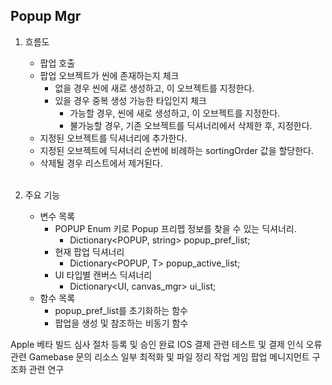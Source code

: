## Popup Mgr

1. 흐름도
    - 팝업 호출
    - 팝업 오브젝트가 씬에 존재하는지 체크
        - 없을 경우 씬에 새로 생성하고, 이 오브젝트를 지정한다.
        - 있을 경우 중복 생성 가능한 타입인지 체크
            - 가능할 경우, 씬에 새로 생성하고, 이 오브젝트를 지정한다.
            - 불가능할 경우, 기존 오브젝트를 딕셔너리에서 삭제한 후, 지정한다.
    - 지정된 오브젝트를 딕셔너리에 추가한다.
    - 지정된 오브젝트에 딕셔너리 순번에 비례하는 sortingOrder 값을 할당한다.
    - 삭제될 경우 리스트에서 제거된다.
<br><br>

2. 주요 기능
    - 변수 목록
        - POPUP Enum 키로 Popup 프리펩 정보를 찾을 수 있는 딕셔너리.
            - Dictionary<POPUP, string> popup_pref_list;
        - 현재 팝업 딕셔너리
            - Dictionary<POPUP, T> popup_active_list;
        - UI 타입별 캔버스 딕셔너리
            - Dictionary<UI, canvas_mgr> ui_list;
    - 함수 목록
        - popup_pref_list를 초기화하는 함수
        - 팝업을 생성 및 참조하는 비동기 함수



Apple 베타 빌드 심사 절차 등록 및 승인 완료
IOS 결제 관련 테스트 및 결제 인식 오류 관련 Gamebase 문의
리소스 일부 최적화 및 파일 정리 작업
게임 팝업 메니지먼트 구조화 관련 연구